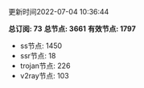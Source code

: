 更新时间2022-07-04 10:36:44

**总订阅: 73**
**总节点: 3661**
**有效节点: 1797**
- ss节点: 1450
- ssr节点: 18
- trojan节点: 226
- v2ray节点: 103
